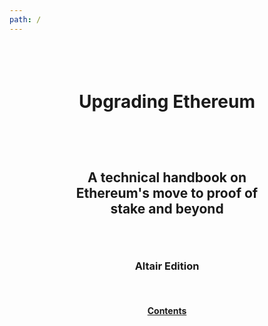 ```yaml
---
path: /
---
```


<div class="title-page" style="text-align:center;margin:6ex 20%;">
    <h1 style="margin:6ex 0;padding:0;">Upgrading Ethereum</h1>
    <h2 style="margin:6ex 0;padding:0;">A technical handbook on Ethereum's move to proof of stake and beyond</h2>
    <h3 style="border:none;margin:6ex 0;padding:0;">Altair Edition</h3>
    <h4><a href="/contents">Contents</a></h4>
</div>

